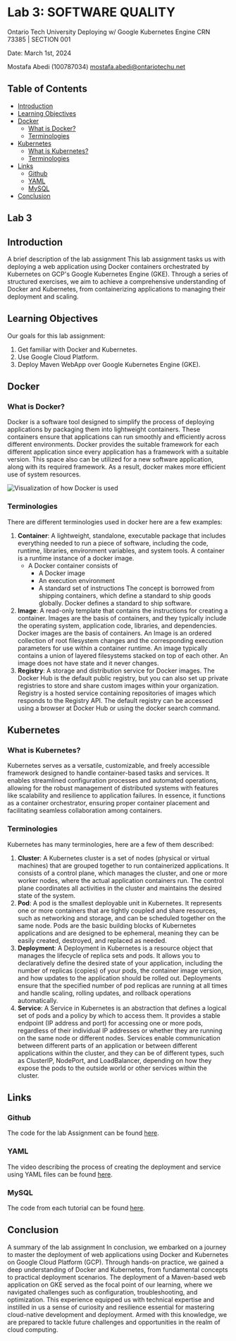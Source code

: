 # Lab 3: SOFTWARE QUALITY
Ontario Tech University
Deploying w/ Google Kubernetes Engine
CRN 73385 | SECTION 001

Date: March 1st, 2024

Mostafa Abedi (100787034)
mostafa.abedi@ontariotechu.net

## Table of Contents
- [Introduction](#introduction)
- [Learning Objectives](#learning-objectives)
- [Docker](#docker)
  - [What is Docker?](#what-is-docker)
  - [Terminologies](#terminologies)
- [Kubernetes](#kubernetes)
  - [What is Kubernetes?](#what-is-kubernetes)
  - [Terminologies](#terminologies-1)
- [Links](#links)
  - [Github](#github)
  - [YAML](#yaml)
  - [MySQL](#mysql)
- [Conclusion](#conclusion)

## Lab 3

## Introduction
A brief description of the lab assignment
This lab assignment tasks us with deploying a web application using Docker containers orchestrated by Kubernetes on GCP's Google Kubernetes Engine (GKE). Through a series of structured exercises, we aim to achieve a comprehensive understanding of Docker and Kubernetes, from containerizing applications to managing their deployment and scaling.

## Learning Objectives
Our goals for this lab assignment:

1. Get familiar with Docker and Kubernetes.
2. Use Google Cloud Platform.
3. Deploy Maven WebApp over Google Kubernetes Engine (GKE).

## Docker
### What is Docker?
Docker is a software tool designed to simplify the process of deploying applications by packaging them into lightweight containers. These containers ensure that applications can run smoothly and efficiently across different environments. Docker provides the suitable framework for each different application since every application has a framework with a suitable version. This space also can be utilized for a new software application, along with its required framework. As a result, docker makes more efficient use of system resources.

![Visualization of how Docker is used](https://path/to/your/image.png)

### Terminologies
There are different terminologies used in docker here are a few examples:
1. **Container**: A lightweight, standalone, executable package that includes everything needed to run a piece of software, including the code, runtime, libraries, environment variables, and system tools. A container is a runtime instance of a docker image.
   - A Docker container consists of
     - A Docker image
     - An execution environment
     - A standard set of instructions
   The concept is borrowed from shipping containers, which define a standard to ship goods globally. Docker defines a standard to ship software.
2. **Image**: A read-only template that contains the instructions for creating a container. Images are the basis of containers, and they typically include the operating system, application code, libraries, and dependencies. Docker images are the basis of containers. An Image is an ordered collection of root filesystem changes and the corresponding execution parameters for use within a container runtime. An image typically contains a union of layered filesystems stacked on top of each other. An image does not have state and it never changes.
3. **Registry**: A storage and distribution service for Docker images. The Docker Hub is the default public registry, but you can also set up private registries to store and share custom images within your organization. Registry is a hosted service containing repositories of images which responds to the Registry API. The default registry can be accessed using a browser at Docker Hub or using the docker search command.

## Kubernetes
### What is Kubernetes?
Kubernetes serves as a versatile, customizable, and freely accessible framework designed to handle container-based tasks and services. It enables streamlined configuration processes and automated operations, allowing for the robust management of distributed systems with features like scalability and resilience to application failures. In essence, it functions as a container orchestrator, ensuring proper container placement and facilitating seamless collaboration among containers.

### Terminologies
Kubernetes has many terminologies, here are a few of them described:
1. **Cluster**: A Kubernetes cluster is a set of nodes (physical or virtual machines) that are grouped together to run containerized applications. It consists of a control plane, which manages the cluster, and one or more worker nodes, where the actual application containers run. The control plane coordinates all activities in the cluster and maintains the desired state of the system.
2. **Pod**: A pod is the smallest deployable unit in Kubernetes. It represents one or more containers that are tightly coupled and share resources, such as networking and storage, and can be scheduled together on the same node. Pods are the basic building blocks of Kubernetes applications and are designed to be ephemeral, meaning they can be easily created, destroyed, and replaced as needed.
3. **Deployment**: A Deployment in Kubernetes is a resource object that manages the lifecycle of replica sets and pods. It allows you to declaratively define the desired state of your application, including the number of replicas (copies) of your pods, the container image version, and how updates to the application should be rolled out. Deployments ensure that the specified number of pod replicas are running at all times and handle scaling, rolling updates, and rollback operations automatically.
4. **Service**: A Service in Kubernetes is an abstraction that defines a logical set of pods and a policy by which to access them. It provides a stable endpoint (IP address and port) for accessing one or more pods, regardless of their individual IP addresses or whether they are running on the same node or different nodes. Services enable communication between different parts of an application or between different applications within the cluster, and they can be of different types, such as ClusterIP, NodePort, and LoadBalancer, depending on how they expose the pods to the outside world or other services within the cluster.

## Links
### Github
The code for the lab Assignment can be found [here](https://github.com/Mostafa-Abedi/SOFE3980.git).

### YAML
The video describing the process of creating the deployment and service using YAML files can be found [here](https://github.com/Mostafa-Abedi/SOFE3980.git).

### MySQL
The code from each tutorial can be found [here](https://github.com/Mostafa-Abedi/SOFE3980.git).

## Conclusion
A summary of the lab assignment
In conclusion, we embarked on a journey to master the deployment of web applications using Docker and Kubernetes on Google Cloud Platform (GCP). Through hands-on practice, we gained a deep understanding of Docker and Kubernetes, from fundamental concepts to practical deployment scenarios. The deployment of a Maven-based web application on GKE served as the focal point of our learning, where we navigated challenges such as configuration, troubleshooting, and optimization. This experience equipped us with technical expertise and instilled in us a sense of curiosity and resilience essential for mastering cloud-native development and deployment. Armed with this knowledge, we are prepared to tackle future challenges and opportunities in the realm of cloud computing.
